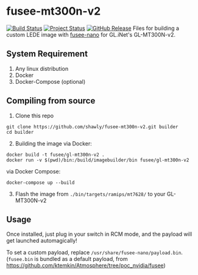 # fusee-mt300n-v2
[![Build Status](https://travis-ci.org/shawly/fusee-mt300n-v2.svg?branch=master)](https://travis-ci.org/shawly/fusee-mt300n-v2) [![Project Status](https://img.shields.io/badge/status-wip-f39f37.svg)](https://github.com/shawly/fusee-mt300n-v2/releases) [![GitHub Release](https://img.shields.io/github/release/shawly/fusee-mt300n-v2.svg)](https://github.com/shawly/fusee-mt300n-v2/releases/latest)
Files for building a custom LEDE image with [fusee-nano](https://github.com/DavidBuchanan314/fusee-nano) for GL.iNet's GL-MT300N-v2. 

## System Requirement
1. Any linux distribution
2. Docker
3. Docker-Compose (optional)

## Compiling from source
1. Clone this repo
````
git clone https://github.com/shawly/fusee-mt300n-v2.git builder
cd builder
````

2. Building the image
via Docker:
````
docker build -t fusee/gl-mt300n-v2 .
docker run -v $(pwd)/bin:/build/imagebuilder/bin fusee/gl-mt300n-v2
````
via Docker Compose:
````
docker-compose up --build
````

3. Flash the image from `./bin/targets/ramips/mt7628/` to your GL-MT300N-v2

## Usage
Once installed, just plug in your switch in RCM mode, and the payload will get launched automagically!

To set a custom payload, replace `/usr/share/fusee-nano/payload.bin`. (`fusee.bin` is bundled as a default payload, from https://github.com/ktemkin/Atmosphere/tree/poc_nvidia/fusee)
